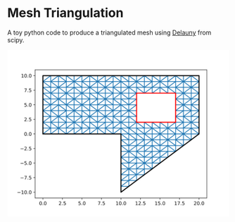 # Mesh Triangulation
A toy python code to produce a triangulated mesh using [Delauny](https://docs.scipy.org/doc/scipy/reference/generated/scipy.spatial.Delaunay.html) from scipy.

![Example Mesh](./pictures/Figure_1.svg)
